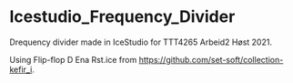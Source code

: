 # Icestudio_Frequency_Divider
Drequency divider made in IceStudio for TTT4265 Arbeid2 Høst 2021.

Using Flip-flop D Ena Rst.ice from https://github.com/set-soft/collection-kefir_i.
